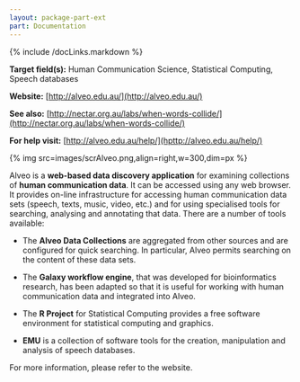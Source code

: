 ```yaml
---
layout: package-part-ext
part: Documentation
---
```

{% include /docLinks.markdown %}

**Target field(s):** Human Communication Science, Statistical Computing, Speech databases

**Website:** [http://alveo.edu.au/](http://alveo.edu.au/)

**See also:** [http://nectar.org.au/labs/when-words-collide/](http://nectar.org.au/labs/when-words-collide/)

**For help visit:** [http://alveo.edu.au/help/](hpttp://alveo.edu.au/help/)

{% img src=images/scrAlveo.png,align=right,w=300,dim=px %}

Alveo is a **web-based data discovery application** for examining collections of **human communication data**. It can be accessed using any web browser.
It provides on-line infrastructure for accessing human communication data sets (speech, texts, music, video, etc.) and for using specialised tools for searching, analysing and annotating that data.
There are a number of tools available:

- The **Alveo Data Collections** are aggregated from other sources and are configured for quick searching. In particular, Alveo permits searching on the content of these data sets.

- The **Galaxy workflow engine**, that was developed for bioinformatics research, has been adapted so that it is useful for working with human communication data and integrated into Alveo.

- The **R Project** for Statistical Computing provides a free software environment for statistical computing and graphics.

- **EMU** is a collection of software tools for the creation, manipulation and analysis of speech databases.

For more information, please refer to the website. 

